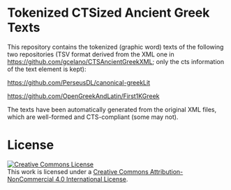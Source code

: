 # Tokenized CTSized Ancient Greek Texts

This repository contains the tokenized (graphic word) texts of the following two repositories (TSV format derived from the XML one in
https://github.com/gcelano/CTSAncientGreekXML; only the cts information of the text element is kept):

https://github.com/PerseusDL/canonical-greekLit

https://github.com/OpenGreekAndLatin/First1KGreek

The texts have been automatically generated from the original XML files, which are well-formed and CTS-compliant (some may not).

# License
<a rel="license" href="http://creativecommons.org/licenses/by-nc/4.0/"><img alt="Creative Commons License" style="border-width:0" src="https://i.creativecommons.org/l/by-nc/4.0/88x31.png" /></a><br />This work is licensed under a <a rel="license" href="http://creativecommons.org/licenses/by-nc/4.0/">Creative Commons Attribution-NonCommercial 4.0 International License</a>.
